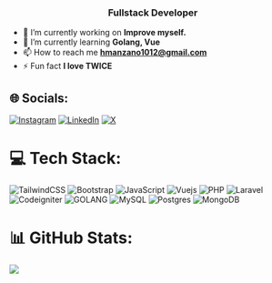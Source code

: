 <h3 align="center">Fullstack Developer</h3>

- 🔭 I’m currently working on **Improve myself.**
- 🌱 I’m currently learning **Golang, Vue**
- 📫 How to reach me **hmanzano1012@gmail.com**
- ⚡ Fun fact **I love TWICE**

## 🌐 Socials:

[![Instagram](https://img.shields.io/badge/Instagram-%23E4405F.svg?logo=Instagram&logoColor=white)](https://instagram.com/hmanzano1012) [![LinkedIn](https://img.shields.io/badge/LinkedIn-%230077B5.svg?logo=linkedin&logoColor=white)](https://linkedin.com/in/harold-steve-manzano-154803145/) [![X](https://img.shields.io/badge/Twitter-%23323331.svg?logo=x&logoColor=white)](https://twitter.com/@hmanzano1012)

# 💻 Tech Stack:

![TailwindCSS](https://img.shields.io/badge/tailwindcss-%2338B2AC.svg?style=for-the-badge&logo=tailwind-css&logoColor=white) ![Bootstrap](https://img.shields.io/badge/bootstrap-%23563D7C.svg?style=for-the-badge&logo=bootstrap&logoColor=white) ![JavaScript](https://img.shields.io/badge/javascript-%23323330.svg?style=for-the-badge&logo=javascript&logoColor=%23F7DF1E) ![Vuejs](https://img.shields.io/badge/vue-%2347ba87.svg?style=for-the-badge&logo=vue.js&logoColor=white) ![PHP](https://img.shields.io/badge/php-%23777BB4.svg?style=for-the-badge&logo=php&logoColor=white) ![Laravel](https://img.shields.io/badge/laravel-%23FF2D20.svg?style=for-the-badge&logo=laravel&logoColor=white) ![Codeigniter](https://img.shields.io/badge/codeigniter-%23323330.svg?style=for-the-badge&logo=codeigniter) ![GOLANG](https://img.shields.io/badge/go-%2308aed8.svg?style=for-the-badge&logo=go&logoColor=white) ![MySQL](https://img.shields.io/badge/mysql-%2300f.svg?style=for-the-badge&logo=mysql&logoColor=white) ![Postgres](https://img.shields.io/badge/postgres-%23316192.svg?style=for-the-badge&logo=postgresql&logoColor=white) ![MongoDB](https://img.shields.io/badge/MongoDB-%234ea94b.svg?style=for-the-badge&logo=mongodb&logoColor=white)

# 📊 GitHub Stats:

![](https://github-readme-stats.vercel.app/api/top-langs/?username=hmanzano1012&theme=dark&hide_border=true&include_all_commits=false&count_private=false&layout=compact&bg_color=24273a&text_color=cad3f5&icon_color=c6a0f6&title_color=8bd5ca)
